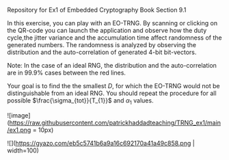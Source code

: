 Repository for Ex1 of Embedded Cryptography Book Section 9.1

In this exercise, you can play with an EO-TRNG.
By scanning or clicking on the QR-code you can launch the application and observe how the duty cycle,the jitter variance and the accumulation time affect randomness of the generated numbers. 
The randomness is analyzed by observing the distribution and the auto-correlation of generated 4-bit bit-vectors.

Note: In the case of an ideal RNG, the distribution and the auto-correlation are in 99.9% cases between the red lines.

Your goal is to find the the smallest $D$, for which the EO-TRNG would not be distinguishable from an ideal RNG.
You should repeat the procedure for all possible $\frac{\sigma_{tot}}{T_{1}}$ and $\alpha_{1}$ values.


![image](https://raw.githubusercontent.com/patrickhaddadteaching/TRNG_ex1/main/ex1.png = 10px)

![](https://gyazo.com/eb5c5741b6a9a16c692170a41a49c858.png | width=100)
